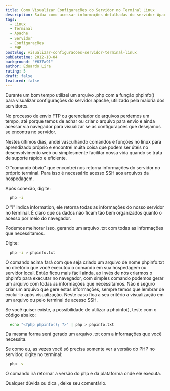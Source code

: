 ```yaml
---
title: Como Visualizar Configurações do Servidor no Terminal Linux
description: Saiba como acessar informações detalhadas do servidor Apache diretamente no terminal Linux usando comandos como php -i e php -v. Este guia simplifica a obtenção de informações do servidor sem a necessidade de criar arquivos phpinfo().
tags:
  - Linux
  - Terminal
  - Apache
  - Servidor
  - Configurações
  - PHP
postSlug: visualizar-configuracoes-servidor-terminal-linux
pubDatetime: 2012-10-04
background: "#637a91"
author: Eduardo Lira
rating: 5
draft: false
featured: false
---
```


Durante um bom tempo utilizei um arquivo .php com a função phpinfo() para visualizar configurações do servidor apache, utilizado pela maioria dos servidores.

No processo de envio FTP ou gerenciador de arquivos perdemos um tempo, até porque temos de achar ou criar o arquivo para envio e ainda acessar via navegador para visualizar se as configurações que desejamos se encontra no servidor.

Nestes últimos dias, andei vasculhando comandos e funções no linux para aprendizado próprio e encontrei muita coisa que podem ser úteis no desenvolvimento web ou simplesmente facilitar nossa vida quando se trata de suporte rápido e eficiente.

O “comando óbvio" que encontrei nos retorna informações do servidor no próprio terminal. Para isso é necessário acesso SSH aos arquivos da hospedagem.

Após conexão, digite:

```bash
  php -i
```

O "i" indica information, ele retorna todas as informações do nosso servidor no terminal. É claro que os dados não ficam tão bem organizados quanto o acesso por meio do navegador.

Podemos melhorar isso, gerando um arquivo .txt com todas as informações que necessitamos.

Digite:

```bash
  php -i > phpinfo.txt
```

O comando acima fará com que seja criado um arquivo de nome phpinfo.txt no diretório que você executou o comando em sua hospedagem ou servidor local. Então ficou mais fácil ainda, ao invés de nós criarmos o phpinfo para executar no navegador, com simples comando podemos gerar um arquivo com todas as informações que necessitamos. Não é seguro criar um arquivo que gere estas informações, sempre temos que lembrar de excluí-lo após visualização. Neste caso fica a seu critério a visualização em um arquivo ou pelo terminal de acesso SSH.

Se você quiser existe, a possibilidade de utilizar a phpinfo(), teste com o código abaixo:

```bash
  echo "<?php phpinfo(); ?>" | php > phpinfo.txt
```

Da mesma forma será gerado um arquivo .txt com a informações que você necessita.

Se como eu, as vezes você só precisa somente ver a versão do PHP no servidor, digite no terminal:

```bash
  php -v
```

O comando irá retornar a versão do php e da plataforma onde ele executa.

Qualquer dúvida ou dica , deixe seu comentário.
